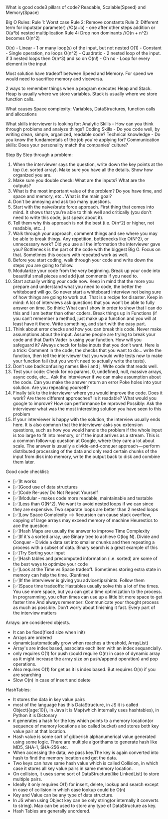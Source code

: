 What is good code3 pillars of code? Readable, Scalable(Speed) and Memory(Space)

Big O Rules:
Rule 1: Worst case
Rule 2: Remove constants
Rule 3: Different term for inputs(or parameter) //O(a+b) - one after other steps addition or O(a*b) nested multiplication
Rule 4: Drop non dominants //O(n + n^2) becomes O(n^2)

O(n) - Linear - 1 or many loop(s) of the input, but not nested
O(1) - Constant - Single operation, no loops
O(n^2) - Quadratic - 2 nested loop of the input. if 3 nested loops then O(n^3) and so on
O(n!) - Oh no - Loop for every element in the input

Most solution have tradeoff between Speed and Memory. For speed we would need to sacrifice memory and viceversa.

2 ways to remember things when a program executes Heap and Stack.
Heap is usually where we store variables.
Stack is usually where we store function calls.

What causes Space complexity:
Variables, DataStructures, function calls and allocations

What skills interviewer is looking for:
Analytic Skills - How can you think through problems and analyze things?
Coding Skills - Do you code well, by writing clean, simple, organized, readable code?
Technical knowledge - Do you know the fundamentals of the job you're applying for?
Communication skills: Does your personality match the companies’ culture?

Step By Step through a problem:
1. When the interviewer says the question, write down the key points at the top (i.e. sorted array). Make sure you have all the details. Show how organized you are.
2. Make sure you double check: What are the inputs? What are the outputs?
3. What is the most important value of the problem? Do you have time, and space and memory, etc.. What is the main goal?
4. Don't be annoying and ask too many questions.
5. Start with the naive/brute force approach. First thing that comes into mind. It shows that you’re able to think well and critically (you don't need to write this code, just speak about it).
6. Tell them why this approach is not the best (i.e. O(n^2) or higher, not readable, etc...)
7. Walk through your approach, comment things and see where you may be able to break things. Any repetition, bottlenecks like O(N^2), or unnecessary work? Did you use all the information the interviewer gave you? Bottleneck is the part of the code with the biggest Big O. Focus on that. Sometimes this occurs with repeated work as well.
8. Before you start coding, walk through your code and write down the steps you are going to follow.
9. Modularize your code from the very beginning. Break up your code into beautiful small pieces
and add just comments if you need to.
10. Start actually writing your code now. Keep in mind that the more you prepare and understand what you need to code, the better the whiteboard will go. So never start a whiteboard interview not being sure of how things are going to work out. That is a recipe for disaster. Keep in mind: A lot of interviews ask questions that you won’t be able to fully answer on time. So think: What can I show in order to show that I can do this and I am better than other coders. Break things up in Functions (if you can’t remember a method, just make up a function and you will at least have it there. Write something, and start with the easy part.
11. Think about error checks and how you can break this code. Never make assumptions about the input. Assume people are trying to break your code and that Darth Vader is using your function. How will you safeguard it? Always check for false inputs that you don’t want. Here is a trick: Comment in the code, the checks that you want to do… write the function, then tell the interviewer that you would write tests now to make your function fail (but you won't need to actually write the tests).
12. Don’t use bad/confusing names like i and j. Write code that reads well. 
13. Test your code: Check for no params, 0, undefined, null, massive arrays, async code, etc… Ask the interviewer if we can make assumption about the code. Can you make the answer return an error Poke holes into your solution. Are you repeating yourself?
14. Finally talk to the interviewer where you would improve the code. Does it work? Are there different approaches? Is it readable? What would you google to improve? How can performance be mproved Possibly: Ask the interviewer what was the most interesting solution you have seen to this problem
15. If your interviewer is happy with the solution, the interview usually ends here. It is also common that the interviewer asks you extension questions, such as how you would handle the problem if the whole input is too large to fit into memory, or if the input arrives as a stream. This is a common follow-up question at Google, where they care a lot about scale. The answer is usually a divide-and-conquer approach — perform distributed processing of the data and only read certain chunks of the input from disk into memory, write the output back to disk and combine them later.
 
Good code checklist:
- [✅]It works
- [✅]Good use of data structures
- [✅]Code Re-use/ Do Not Repeat Yourself
- [✅]Modular - makes code more readable, maintainable and testable
- [✅]Less than O(N^2). We want to avoid nested loops if we can since they are expensive. Two separate loops are better than 2 nested loops
- [✅]Low Space Complexity --> Recursion can cause stack overflow, copying of large arrays may exceed memory of machine Heurestics to ace the question:
- [✅]Hash Maps are usually the answer to improve Time Complexity
- [✅]If it's a sorted array, use Binary tree to achieve O(log N). Divide and Conquer - Divide a data set into smaller chunks and then repeating a process with a subset of data. Binary search is a great example of this
- [✅]Try Sorting your input
- [✅]Hash tables and precomputed information (i.e. sorted) are some of the best ways to optimize your code
- [✅]Look at the Time vs Space tradeoff. Sometimes storing extra state in memory can help the time. (Runtime)
- [✅]If the interviewer is giving you advice/tips/hints. Follow them
- [✅]Space time tradeoffs: Hastables usually solve this a lot of the times. You use more space, but you can get a time optimization to the process. In programming, you often times can use up a little bit more space to get faster time And always remember: Communicate your thought process as much as possible. Don’t worry about finishing it fast. Every part of the interview matters

Arrays: are considered objects.
 - It can be fixed(fixed size when init)
 - Arrays are ordered
 - dynamic(automatically grow when reaches a threshold, ArrayList)
 - Array's are index based, associate each item with an index sequancially.
 - only requires O(1) for push (could require O(n) in case of dynamic array as it might increase the array size on push/append operation) and pop operations.
 - Also requires O(1) for get as it is index based. But requires O(n) if you are searching
 - Slow O(n) in case of insert and delete

HashTables:
- It stores the data in key value pairs
- most of the language has this DataStructure, in JS it is called Object({age:10}), in Java it is Map(which internally uses hashtables), in Python it is Dictonary
- it generates a hash for the key which points to a memory location(or sequence of memory locations also called bucket) and stores both key value pair at that location.
- Hash value is some sort of gibberish alphanumerical value generated using some logic. There are multiple algorithams to generate hash like MD5, SHA-1, SHA-256 etc.
- When accessing the data, we pass key.The key is again converted into hash to find the memory location and get the data.
- Two keys can have same hash value which is called Collision, in which case it stores all key value pairs in same memory location.
- On collision, it uses some sort of DataStructure(like LinkedList) to store multiple pairs.
- Ideally it only requires O(1) for insert, delete, lookup and search except in case of collision in which case lookup could be O(n)
- Key and Value can be any type of data structure.
- In JS when using Object key can be only string(or internally it converts to string). Map can be used to store any type of DataStructure as key.
- Hash Tables are generally unordered.

